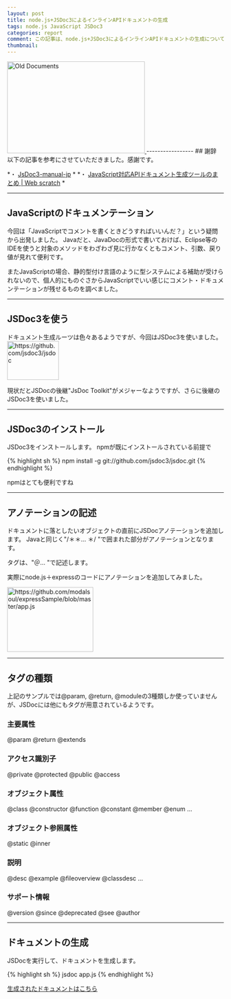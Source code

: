 ```yaml
---
layout: post
title: node.js+JSDoc3によるインラインAPIドキュメントの生成
tags: node.js JavaScript JSDoc3
categories: report
comment: この記事は、node.js+JSDoc3によるインラインAPIドキュメントの生成についてのメモ書きです。
thumbnail: 
---
```

<a href="http://www.flickr.com/photos/pixagraphic/3414730395/" title="Old Documents by pixagraphic, on Flickr">
<img src="http://farm4.staticflickr.com/3586/3414730395_7dedac534b_n.jpg" width="320" height="213" alt="Old Documents">
</a>
-----------------
## 謝辞
以下の記事を参考にさせていただきました。感謝です。


*・ [JsDoc3-manual-jp](https://sites.google.com/site/jsdoc3manualjp/) *
*・ [JavaScript対応APIドキュメント生成ツールのまとめ | Web scratch](http://efcl.info/2011/0226/res2291/) *

<hr />

## JavaScriptのドキュメンテーション

今回は「JavaScriptでコメントを書くときどうすればいいんだ？」という疑問から出発しました。
Javaだと、JavaDocの形式で書いておけば、Eclipse等のIDEを使うと対象のメソッドをわざわざ見に行かなくともコメント、引数、戻り値が見れて便利です。

またJavaScriptの場合、静的型付け言語のように型システムによる補助が受けられないので、個人的にものぐさからJavaScriptでいい感じにコメント・ドキュメンテーションが残せるものを調べました。

<hr />

## JSDoc3を使う

ドキュメント生成ルーツは色々あるようですが、今回はJSDoc3を使いました。
<a href="https://github.com/jsdoc3/jsdoc">
<img title="jsdoc3/jsdoc ・ GitHub" src="http://capture.heartrails.com/120x90/cool/1351633993677?https://github.com/jsdoc3/jsdoc" alt="https://github.com/jsdoc3/jsdoc" width="120" height="90" />
</a>

現状だとJSDocの後継"JsDoc Toolkit"がメジャーなようですが、さらに後継のJSDoc3を使いました。

<hr />

## JSDoc3のインストール
JSDoc3をインストールします。
npmが既にインストールされている前提で

{% highlight sh %}
npm install -g git://github.com/jsdoc3/jsdoc.git
{% endhighlight %}

npmはとても便利ですね

<hr />

## アノテーションの記述

ドキュメントに落としたいオブジェクトの直前にJSDocアノテーションを追加します。
Javaと同じく"/＊＊... ＊/ "で囲まれた部分がアノテーションとなります。

タグは、"＠... "で記述します。

実際にnode.js＋expressのコードにアノテーションを追加してみました。

<a href="https://github.com/modalsoul/expressSample/blob/master/app.js">
<img title="expressSample/app.js at master ・ modalsoul/expressSample ・ GitHub" src="http://capture.heartrails.com/200x150/cool/1351634631326?https://github.com/modalsoul/expressSample/blob/master/app.js" alt="https://github.com/modalsoul/expressSample/blob/master/app.js" width="200" height="150" />
</a>

<hr />

## タグの種類
上記のサンプルでは@param, @return, @moduleの3種類しか使っていませんが、JSDocには他にもタグが用意されているようです。

### 主要属性

 @param  @return  @extends 

### アクセス識別子

 @private  @protected  @public  @access 

### オブジェクト属性

 @class  @constructor  @function  @constant  @member  @enum  ...

### オブジェクト参照属性

 @static  @inner 

### 説明

 @desc  @example  @fileoverview  @classdesc ...

### サポート情報

 @version  @since  @deprecated  @see  @author 
 

<hr />

## ドキュメントの生成
JSDocを実行して、ドキュメントを生成します。

{% highlight sh %}
jsdoc app.js
{% endhighlight %}

[生成されたドキュメントはこちら](http://modalsoul.github.com/assets/sample/jsdoc-out/56ea328d1a.html)

